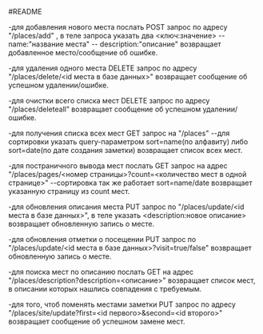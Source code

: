 #README


-для добавления нового места послать POST запрос по адресу "/places/add" , в теле запроса указать два <ключ:значение>
    -- name:"название места"
    -- description:"описание"
    возвращает добавленное место/сообщение об ошибке.


-для удаления одного места DELETE запрос по адресу "/places/delete/<id места в базе данных>"
    возвращает сообщение об успешном удалении/ошибке.


-для очистки всего списка мест DELETE запрос по адресу "/places/deleteall"
    возвращает сообщение об успешном удалении/ошибке.


-для получения списка всех мест GET запрос на "/places"
    --для сортировки указать query-параметром sort=name(по алфавиту) либо sort=date(по дате создания заметки)
    возвращает список всех мест.


-для постраничного вывода мест послать GET запрос на адрес "/places/pages/<номер страницы>?count=<количество мест в одной странице>"
    --сортировка так же работает sort=name/date
    возвращает указанную страницу из count мест.


-для обновления описания места PUT запрос по "/places/update/<id места в базе данных>", в теле указать <description:новое описание>
    возвращает обновленную запись о месте.


-для обновления отметки о посещении PUT запрос по "/places/update/<id места в базе данных>?visit=true/false"
    возвращает обновленную запись о месте.


-для поиска мест по описанию послать GET на адрес "/places/description?description=<описание>" 
    возвращает список мест, в описании которых нашлись совпадения с требуемым.

-для того, чтоб поменять местами заметки PUT запрос по адресу "/places/site/update?first=<id первого>&second=<id второго>"
    возвращает сообщение об успешном замене мест.